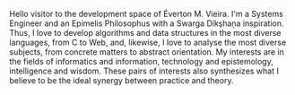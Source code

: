 Hello visitor to the development space of Éverton M. Vieira. I'm a Systems Engineer and an Epimelis Philosophus with a Swarga Díkşhaņa inspiration. Thus, I love to develop algorithms and data structures in the most diverse languages, from C to Web, and, likewise, I love to analyse the most diverse subjects, from concrete matters to abstract orientation. My interests are in the fields of informatics and information, technology and epistemology, intelligence and wisdom. These pairs of interests also synthesizes what I believe to be the ideal synergy between practice and theory.
